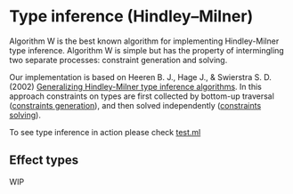 # Type inference (Hindley–Milner)

Algorithm W is the best known algorithm for implementing Hindley-Milner type inference.
Algorithm W is simple but has the property of intermingling two separate processes: constraint generation and solving.

Our implementation is based on Heeren B. J., Hage J., & Swierstra S. D. (2002) [Generalizing Hindley-Milner type inference algorithms](https://www.researchgate.net/profile/Jurriaan-Hage/publication/2528716_Generalizing_Hindley-Milner_Type_Inference_Algorithms/links/09e415108dfe6e7cbe000000/Generalizing-Hindley-Milner-Type-Inference-Algorithms.pdf).
In this approach constraints on types are first collected by bottom-up traversal ([constraints generation](gen)), and then solved independently ([constraints solving](solve)).

To see type inference in action please check [test.ml](test/test.ml)

## Effect types

WIP
